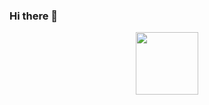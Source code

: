 ### Hi there 👋

<!--
**kastre3381/kastre3381** is a ✨ _special_ ✨ repository because its `README.md` (this file) appears on your GitHub profile.

Here are some ideas to get you started:

- 🔭 I’m currently working on ...
- 🌱 I’m currently learning ...
- 👯 I’m looking to collaborate on ...
- 🤔 I’m looking for help with ...
- 💬 Ask me about ...
- 📫 How to reach me: ...
- 😄 Pronouns: ...
- ⚡ Fun fact: ...
-->
<div id="header" align="center">
  <img src="https://www.google.com/url?sa=i&url=https%3A%2F%2Ftenor.com%2Fsearch%2Fguard-dog-gifs" width="100"/>
</div>
